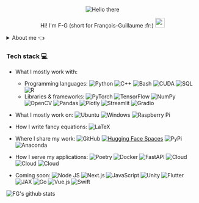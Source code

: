 <p align="center">
  <img src="https://media1.tenor.com/images/6a4df9527c54d4528fb2b2ab47e7d422/tenor.gif?itemid=13774600" alt="Hello there">
</p>

<p align="center">
Hi! I'm F-G (short for François-Guillaume :fr:) <img src="https://media.giphy.com/media/hvRJCLFzcasrR4ia7z/giphy.gif" width="25">
</p>

<details>
  <summary>About me 👈</summary>

- 👨‍🦱 I'm a Deep Learning Engineer (primarily Computer Vision) by day, an Open Source contributor by night 🦇
- 💼 Currently brewing a company of my own [@quack-ai](https://quack-ai.com/), I co-founded the NGO [@PyroNear](https://pyronear.org/) & volunteer [@dataforgoodfr](https://dataforgood.fr/) 
- :heart: I'm passionate about open source, machine perception, astrophysics & environment protection
- 🌱 Currently learning about 3D modeling & physics simulation
- 😄 What I actually do on my spare time 🏉 🎹 📷
- 👀 What I wish I could do more often 🏄 ⛷️


</details>

### Tech stack 💻

- What I mostly work with:
   - Programming languages: ![Python](https://img.shields.io/badge/-Python-3776AB?style=flat-square&logo=Python&logoColor=white)
![C++](https://img.shields.io/badge/-C%2B%2B-00599C?style=flat-square&logo=C%2B%2B&logoColor=white)
![Bash](https://img.shields.io/badge/-Bash-4EAA25?style=flat-square&logo=gnu-bash&logoColor=white)
![CUDA](https://img.shields.io/badge/-CUDA-76B900?style=flat-square&logo=nvidia&logoColor=white)
![SQL](https://img.shields.io/badge/-SQL-4479A1?style=flat-square&logo=MySQL&logoColor=white)
![R](https://img.shields.io/badge/-R-A8A4A3?style=flat-square&logo=R&logoColor=white)
    - Libraries & frameworks: ![PyTorch](https://img.shields.io/badge/-PyTorch-EE4C2C?style=flat-square&logo=PyTorch&logoColor=white)
![TensorFlow](https://img.shields.io/badge/-TensorFlow-FF6F00?style=flat-square&logo=TensorFlow&logoColor=white)
![NumPy](https://img.shields.io/badge/-NumPy-013243?style=flat-square&logo=NumPy&logoColor=white)
![OpenCV](https://img.shields.io/badge/-OpenCV-5C3EE8?style=flat-square&logo=OpenCV&logoColor=white)
![Pandas](https://img.shields.io/badge/-pandas-150458?style=flat-square&logo=pandas&logoColor=white)
![Plotly](https://img.shields.io/badge/-Plotly-3F4F75?style=flat-square&logo=Plotly&logoColor=white)
![Streamlit](https://img.shields.io/badge/-Streamlit-FF4B4B?style=flat-square&logo=Streamlit&logoColor=white)
![Gradio](https://img.shields.io/badge/-Gradio-FF6F00?style=flat-square&logo=Gradio&logoColor=white)

- What I mostly work on: ![Ubuntu](https://img.shields.io/badge/-Ubuntu-E95420?style=flat-square&logo=ubuntu&logoColor=white) 
![Windows](https://img.shields.io/badge/-Windows-0078D6?style=flat-square&logo=windows&logoColor=white) ![Raspberry Pi](https://img.shields.io/badge/-Raspberry%20Pi-C51A4A?style=flat-square&logo=Raspberry-Pi)

- How I write fancy equations: ![LaTeX](https://img.shields.io/badge/-LaTeX-008080?style=flat-square&logo=LaTeX&logoColor=white)

- Where I share my work: ![GitHub](https://img.shields.io/badge/-GitHub-181717?style=flat-square&logo=github) [![Hugging Face Spaces](https://img.shields.io/badge/%F0%9F%A4%97%20Hugging%20Face-Spaces-blue)](https://huggingface.co/frgfm) ![PyPi](https://img.shields.io/badge/-PyPi-3775A9?style=flat-square&logo=PyPi&logoColor=white) ![Anaconda](https://img.shields.io/badge/-Anaconda-44A833?style=flat-square&logo=Anaconda&logoColor=white)

- How I serve my applications: ![Poetry](https://img.shields.io/badge/Packaging-Poetry-60A5FA?style=flat-square&logo=Poetry&logoColor=white) ![Docker](https://img.shields.io/badge/Container-Docker-2496ED?style=flat-square&logo=Docker&logoColor=white) ![FastAPI](https://img.shields.io/badge/Web-FastAPI-009688?style=flat-square&logo=fastapi&logoColor=white) 
![Cloud](https://img.shields.io/badge/Cloud-AWS-FF9900?style=flat-square&logo=amazon-aws&logoColor=white) ![Cloud](https://img.shields.io/badge/Cloud-OVH-123F6D?style=flat-square&logo=ovh&logoColor=white) ![Cloud](https://img.shields.io/badge/Cloud-Heroku-430098?style=flat-square&logo=heroku&logoColor=white)

- Coming soon: ![Node JS](https://img.shields.io/badge/-Node.js-339933?style=flat-square&logo=node.js&logoColor=black)
![Next.js](https://img.shields.io/badge/-Next.js-000000?style=flat-square&logo=next.js&logoColor=white)
![JavaScript](https://img.shields.io/badge/-JavaScript-F7DF1E?style=flat-square&logo=JavaScript&logoColor=black)
![Unity](https://img.shields.io/badge/-Unity-000000?style=flat-square&logo=Unity&logoColor=white)
![Flutter](https://img.shields.io/badge/-Flutter-02569B?style=flat-square&logo=Flutter&logoColor=white)
![JAX](https://img.shields.io/badge/-JAX-A8A4A3?style=flat-square&logo=JAX&logoColor=white)
![Go](https://img.shields.io/badge/-Go-00ADD8?style=flat-square&logo=Go&logoColor=white)
![Vue.js](https://img.shields.io/badge/-Vue.js-4FC08D?style=flat-square&logo=Vue.js&logoColor=white)
![Swift](https://img.shields.io/badge/-Swift-FA7343?style=flat-square&logo=swift&logoColor=white)


![FG's github stats](https://github-readme-stats.vercel.app/api?username=frgfm&show_icons=true)
